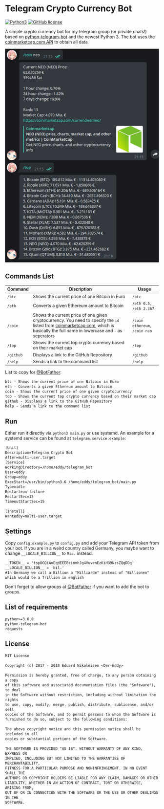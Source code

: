 Telegram Crypto Currency Bot
=====================

[![Python3](https://img.shields.io/badge/python-3.6-blue.svg)](https://github.com/Der-Eddy/discord_bot)
[![GitHub license](https://img.shields.io/badge/license-MIT-blue.svg)](https://raw.githubusercontent.com/Der-Eddy/telegram_crypto_bot/master/LICENSE)

A simple crypto currency bot for my telegram group (or private chats!) based on [python-telegram-bot](https://github.com/python-telegram-bot/python-telegram-bot) and the newest Python 3. The bot uses the [coinmarketcap.com API](https://coinmarketcap.com/api/) to obtain all data.

![commands example](img/commands.png)

Commands List
-------------
Command | Discription | Usage
----------------|--------------|-------
`/btc` | Shows the current price of one Bitcoin in Euro | `/btc`
`/eth` | Converts a given Ethereum amount to Bitcoin | `/eth 0.5`, `/eth 2.367`
`/coin` | Shows the current price of one given cryptocurrency. You need to specify the `id` listed from [coinmarketcap.com](https://coinmarketcap.com/api/), which is basically the full name in lowercase and `-` as seperators | `/coin ethereum`, `/coin neo`
`/top` | Shows the current top crypto currency based on their market cap | `/top`
`/github` | Displays a link to the GitHub Repository | `/github`
`/help` | Sends a link to the command list | `/help`

List to copy for [@BotFather](https://telegram.me/BotFather):

    btc - Shows the current price of one Bitcoin in Euro
    eth - Converts a given Ethereum amount to Bitcoin
    coin - Shows the current price of one given cryptocurrency
    top - Shows the current top crypto currency based on their market cap
    github - Displays a link to the GitHub Repository
    help - Sends a link to the command list

Run
-------------
Either run it directly via `python3 main.py` or use systemd. An example for a systemd service can be found at `telegram.service.example`:

    [Unit]
    Description=Telegram Crypto Bot
    After=multi-user.target
    [Service]
    WorkingDirectory=/home/eddy/telegram_bot
    User=eddy
    Group=eddy
    ExecStart=/usr/bin/python3.6 /home/eddy/telegram_bot/main.py
    Type=idle
    Restart=on-failure
    RestartSec=15
    TimeoutStartSec=15

    [Install]
    WantedBy=multi-user.target


Settings
-------------
Copy `config.example.py` to `config.py` and add your Telegram API token from your bot. If you are in a weird country called Germany, you maybe want to change `__LOCALE_BILLION__` to `Mia.` instead.

    __TOKEN__ = 'tspOGQiAoEqdEEEBzinmhJg4VuvenEzKiH39NzsZQqDDq'
    __LOCALE_BILLION__ = 'bil.'
    #In Germany we call a Billion a "Milliarde" instead of "Billionen" which would be a Trillion in english

Don't forget to allow groups at [@BotFather](https://telegram.me/BotFather) if you want to add the bot to groups.

List of requirements
-------------

    python>=3.6.0
    python-telegram-bot
    requests


License
-------------

    MIT License

    Copyright (c) 2017 - 2018 Eduard Nikoleisen <Der-Eddy>

    Permission is hereby granted, free of charge, to any person obtaining a copy
    of this software and associated documentation files (the "Software"), to deal
    in the Software without restriction, including without limitation the rights
    to use, copy, modify, merge, publish, distribute, sublicense, and/or sell
    copies of the Software, and to permit persons to whom the Software is
    furnished to do so, subject to the following conditions:

    The above copyright notice and this permission notice shall be included in all
    copies or substantial portions of the Software.

    THE SOFTWARE IS PROVIDED "AS IS", WITHOUT WARRANTY OF ANY KIND, EXPRESS OR
    IMPLIED, INCLUDING BUT NOT LIMITED TO THE WARRANTIES OF MERCHANTABILITY,
    FITNESS FOR A PARTICULAR PURPOSE AND NONINFRINGEMENT. IN NO EVENT SHALL THE
    AUTHORS OR COPYRIGHT HOLDERS BE LIABLE FOR ANY CLAIM, DAMAGES OR OTHER
    LIABILITY, WHETHER IN AN ACTION OF CONTRACT, TORT OR OTHERWISE, ARISING FROM,
    OUT OF OR IN CONNECTION WITH THE SOFTWARE OR THE USE OR OTHER DEALINGS IN THE
    SOFTWARE.
